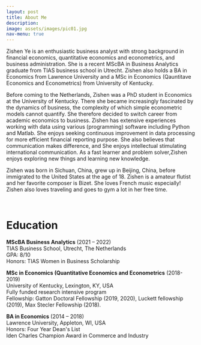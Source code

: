 ```yaml
---
layout: post
title: About Me
description: 
image: assets/images/pic01.jpg
nav-menu: true
---
```


Zishen Ye is an enthusiastic business analyst with strong background in financial economics, quantitative economics and econometrics, and business administration. She is a recent MScBA in Business Analytics graduate from TIAS business school in Utrecht.  Zishen also holds a BA in Economics from Lawrence University and a MSc in Economics (Qauntitave Economics and Econometrics) from University of Kentucky.

Before coming to the Netherlands, Zishen was a PhD student in Economics at the University of Kentucky. There she became increasingly fascinated by the dynamics of business, the complexity of which simple econometric models cannot quantify. She therefore decided to switch career from academic economics to business. Zishen has extensive experiences working with data using various (programming) software including Python and Matlab. She enjoys seeking continuous improvement in data processing for more efficient financial reporting purpose. She also believes that communication makes difference, and She enjoys intellectual stimulating international communication. As a fast learner and problem solver,Zishen enjoys exploring new things and learning new knowledge.

Zishen was born in Sichuan, China, grew up in Beijing, China, before immigrated to the United States at the age of 18.  Zishen is a amateur flutist and her favorite composer is Bizet. She loves French music especially! Zishen also loves traveling and goes to gym a lot in her free time.

<br/>


# Education

**MScBA Business Analytics** (2021 – 2022) <br/>
TIAS Business School, Utrecht, The Netherlands <br/>
GPA: 8/10  <br/>
Honors: TIAS Women in Business Scholarship


**MSc in Economics (Quantitative Economics and Econometrics** (2018-2019) <br/>
University of Kentucky, Lexington, KY, USA <br/>
Fully funded research intensive program <br/>
Fellowship: Gatton Doctoral Fellowship (2019, 2020), Luckett fellowship (2019), Max Stecler Fellowship (2018).

**BA in Economics** (2014 – 2018) <br/>
Lawrence University, Appleton, WI, USA <br/>
Honors: Four Year Dean's List <br/>
        Iden Charles Champion Award in Commerce and Industry


<br/>

